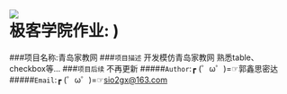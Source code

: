 ![](http://jiuye.jikexueyuan.com/Current/home/images/logo.png)  
极客学院作业: )
=================
###项目名称:青岛家教网
###`项目描述`
      开发模仿青岛家教网
      熟悉table、checkbox等...
###`项目后续`
      不再更新
#####`Author`:┏ (゜ω゜)=☞郭鑫思密达<br>
#####`Email`:┏ (゜ω゜)=☞sio2gx@163.com<br>

